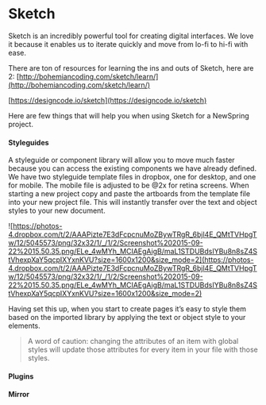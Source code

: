 # Sketch
Sketch is an incredibly powerful tool for creating digital interfaces. We love it because it enables us to iterate quickly and move from lo-fi to hi-fi with ease.

There are ton of resources for learning the ins and outs of Sketch, here are 2:
[http://bohemiancoding.com/sketch/learn/](http://bohemiancoding.com/sketch/learn/)

[https://designcode.io/sketch](https://designcode.io/sketch)


Here are few things that will help you when using Sketch for a NewSpring project.


#### Styleguides
A styleguide or component library will allow you to move much faster because you can access the existing components we have already defined. We have two styleguide template files in dropbox, one for desktop, and one for mobile. The mobile file is adjusted to be @2x for retina screens. When starting a new project copy and paste the artboards from the template file into your new project file. This will instantly transfer over the text and object styles to your new document.  

![https://photos-4.dropbox.com/t/2/AAAPizte7E3dFcpcnuMoZBywTRgR_6bjl4E_QMtTVHpgTw/12/5045573/png/32x32/1/_/1/2/Screenshot%202015-09-22%2015.50.35.png/ELe_4wMYh_MCIAEgAigB/maL1STDUBdsIYBu8n8sZ4StVhexpXaY5qcpIXYxnKVU?size=1600x1200&size_mode=2](https://photos-4.dropbox.com/t/2/AAAPizte7E3dFcpcnuMoZBywTRgR_6bjl4E_QMtTVHpgTw/12/5045573/png/32x32/1/_/1/2/Screenshot%202015-09-22%2015.50.35.png/ELe_4wMYh_MCIAEgAigB/maL1STDUBdsIYBu8n8sZ4StVhexpXaY5qcpIXYxnKVU?size=1600x1200&size_mode=2)

Having set this up, when you start to create pages it’s easy to style them based on the imported library by applying the text  or object style to your elements. 
> A word of caution: changing the attributes of an item with global styles will update those attributes for every item in your file with those styles.


	
#### 	Plugins


#### 	Mirror


